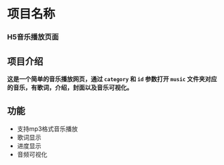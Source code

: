 # 项目名称

### H5音乐播放页面

## 项目介绍

**这是一个简单的音乐播放网页，通过 `category` 和 `id` 参数打开 `music` 文件夹对应的音乐，有歌词，介绍，封面以及音乐可视化。**

## 功能

- 支持mp3格式音乐播放
- 歌词显示
- 进度显示
- 音频可视化
